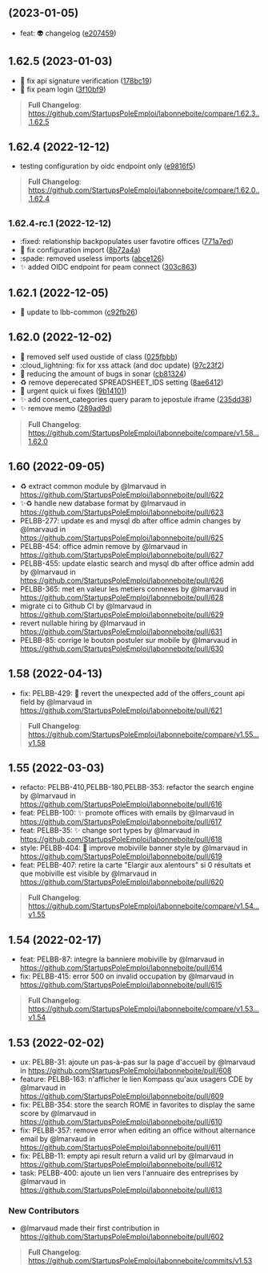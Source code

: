##  (2023-01-05)

* feat: :alien: changelog ([e207459](https://git.beta.pole-emploi.fr:23/lbb/lbb/commits/e207459))


## 1.62.5 (2023-01-03)

* :bug: fix api signature verification ([178bc19](https://git.beta.pole-emploi.fr:23/lbb/lbb/commits/178bc19))
* :corn: fix peam login ([3f10bf9](https://git.beta.pole-emploi.fr:23/lbb/lbb/commits/3f10bf9))

> **Full Changelog**: https://github.com/StartupsPoleEmploi/labonneboite/compare/1.62.3...1.62.5

## 1.62.4 (2022-12-12)

* testing configuration by oidc endpoint only ([e9816f5](https://git.beta.pole-emploi.fr:23/lbb/lbb/commits/e9816f5))

> **Full Changelog**: https://github.com/StartupsPoleEmploi/labonneboite/compare/1.62.0...1.62.4


## <small>1.62.4-rc.1 (2022-12-12)</small>

* :fixed: relationship backpopulates user favotire offices ([771a7ed](https://git.beta.pole-emploi.fr:23/lbb/lbb/commits/771a7ed))
* :rotating_light: fix configuration import ([8b72a4a](https://git.beta.pole-emploi.fr:23/lbb/lbb/commits/8b72a4a))
* :spade: removed useless imports ([abce126](https://git.beta.pole-emploi.fr:23/lbb/lbb/commits/abce126))
* :sparkles: added OIDC endpoint for peam connect ([303c863](https://git.beta.pole-emploi.fr:23/lbb/lbb/commits/303c863))

## 1.62.1 (2022-12-05)

* :apple: update to lbb-common ([c92fb26](https://git.beta.pole-emploi.fr:23/lbb/lbb/commits/c92fb26))


## 1.62.0 (2022-12-02)

* :bug: removed self used oustide of class ([025fbbb](https://git.beta.pole-emploi.fr:23/lbb/lbb/commits/025fbbb))
* :cloud_lightning: fix for xss attack (and doc update) ([97c23f2](https://git.beta.pole-emploi.fr:23/lbb/lbb/commits/97c23f2))
* :motor_scooter: reducing the amount of bugs in sonar ([cb81324](https://git.beta.pole-emploi.fr:23/lbb/lbb/commits/cb81324))
* :recycle: remove deperecated SPREADSHEET_IDS setting ([8ae6412](https://git.beta.pole-emploi.fr:23/lbb/lbb/commits/8ae6412))
* :rotating_light:  urgent quick ui fixes ([9b14101](https://git.beta.pole-emploi.fr:23/lbb/lbb/commits/9b14101))
* :sparkles: add consent_categories query param to jepostule iframe ([235dd38](https://git.beta.pole-emploi.fr:23/lbb/lbb/commits/235dd38))
* :sparkles: remove memo ([289ad9d](https://git.beta.pole-emploi.fr:23/lbb/lbb/commits/289ad9d))

> **Full Changelog**: https://github.com/StartupsPoleEmploi/labonneboite/compare/v1.58...1.62.0

## 1.60 (2022-09-05)
* ♻️ extract common module by @lmarvaud in https://github.com/StartupsPoleEmploi/labonneboite/pull/622
* ✨♻️ handle new database format by @lmarvaud in https://github.com/StartupsPoleEmploi/labonneboite/pull/623
* PELBB-277: update es and mysql db after office admin changes by @lmarvaud in https://github.com/StartupsPoleEmploi/labonneboite/pull/625
* PELBB-454: office admin remove by @lmarvaud in https://github.com/StartupsPoleEmploi/labonneboite/pull/627
* PELBB-455: update elastic search and mysql db after office admin add by @lmarvaud in https://github.com/StartupsPoleEmploi/labonneboite/pull/626
* PELBB-365: met en valeur les metiers connexes by @lmarvaud in https://github.com/StartupsPoleEmploi/labonneboite/pull/628
* migrate ci to Github CI by @lmarvaud in https://github.com/StartupsPoleEmploi/labonneboite/pull/629
* revert nullable hiring by @lmarvaud in https://github.com/StartupsPoleEmploi/labonneboite/pull/631
* PELBB-85: corrige le bouton postuler sur mobile by @lmarvaud in https://github.com/StartupsPoleEmploi/labonneboite/pull/630

## 1.58 (2022-04-13)
* fix: PELBB-429: 🐛 revert the unexpected add of the offers_count api field by @lmarvaud in https://github.com/StartupsPoleEmploi/labonneboite/pull/621


> **Full Changelog**: https://github.com/StartupsPoleEmploi/labonneboite/compare/v1.55...v1.58

## 1.55 (2022-03-03)
* refacto: PELBB-410,PELBB-180,PELBB-353: refactor the search engine by @lmarvaud in https://github.com/StartupsPoleEmploi/labonneboite/pull/616
* feat: PELBB-100: ✨ promote offices with emails by @lmarvaud in https://github.com/StartupsPoleEmploi/labonneboite/pull/617
* feat: PELBB-35: ✨ change sort types by @lmarvaud in https://github.com/StartupsPoleEmploi/labonneboite/pull/618
* style: PELBB-404: 💄 improve mobiville banner style by @lmarvaud in https://github.com/StartupsPoleEmploi/labonneboite/pull/619
* feat: PELBB-407: retire la carte "Elargir aux alentours" si 0 résultats et que mobiville est visible by @lmarvaud in https://github.com/StartupsPoleEmploi/labonneboite/pull/620


> **Full Changelog**: https://github.com/StartupsPoleEmploi/labonneboite/compare/v1.54...v1.55

## 1.54 (2022-02-17)

* feat: PELBB-87: integre la banniere mobiville by @lmarvaud in https://github.com/StartupsPoleEmploi/labonneboite/pull/614
* fix: PELBB-415: error 500 on invalid occupation by @lmarvaud in https://github.com/StartupsPoleEmploi/labonneboite/pull/615


> **Full Changelog**: https://github.com/StartupsPoleEmploi/labonneboite/compare/v1.53...v1.54

## 1.53 (2022-02-02)

* ux: PELBB-31: ajoute un pas-à-pas sur la page d'accueil  by @lmarvaud in https://github.com/StartupsPoleEmploi/labonneboite/pull/608
* feature: PELBB-163: n'afficher le lien Kompass qu'aux usagers CDE by @lmarvaud in https://github.com/StartupsPoleEmploi/labonneboite/pull/609
* fix: PELBB-354: store the search ROME in favorites to display the same score by @lmarvaud in https://github.com/StartupsPoleEmploi/labonneboite/pull/610
* fix: PELBB-357: remove error when editing an office without alternance email by @lmarvaud in https://github.com/StartupsPoleEmploi/labonneboite/pull/611
* fix: PELBB-11: empty api result return a valid url by @lmarvaud in https://github.com/StartupsPoleEmploi/labonneboite/pull/612
* task: PELBB-400: ajoute un lien vers l'annuaire des entreprises by @lmarvaud in https://github.com/StartupsPoleEmploi/labonneboite/pull/613

### New Contributors
* @lmarvaud made their first contribution in https://github.com/StartupsPoleEmploi/labonneboite/pull/602

> **Full Changelog**: https://github.com/StartupsPoleEmploi/labonneboite/commits/v1.53